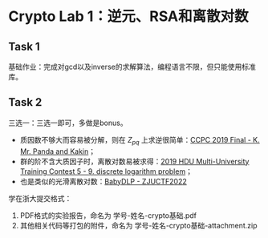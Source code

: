 # Crypto Lab 1：逆元、RSA和离散对数

## Task 1
基础作业：完成对gcd以及inverse的求解算法，编程语言不限，但只能使用标准库。

## Task 2
三选一：三选一即可，多做是bonus。

- 质因数不够大而容易被分解，则在 $Z_{pq}$ 上求逆很简单：[CCPC 2019 Final - K. Mr. Panda and Kakin](https://codeforces.com/gym/102055/problem/K)；
- 群的阶不含大质因子时，离散对数易被求得：[2019 HDU Multi-University Training Contest 5 - 9. discrete logarithm problem](https://vjudge.net/problem/HDU-6632)；
- 也是类似的光滑离散对数：[BabyDLP - ZJUCTF2022](https://raw.githubusercontent.com/team-s2/summer_course_2023/master/src/intro/crypto-lab1/babyDLP.py)

学在浙大提交格式：

1. PDF格式的实验报告，命名为 学号-姓名-crypto基础.pdf
2. 其他相关代码等打包的附件，命名为 学号-姓名-crypto基础-attachment.zip